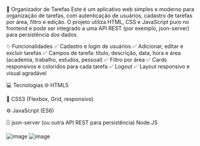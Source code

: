 📝 Organizador de Tarefas
Este é um aplicativo web simples e moderno para organização de tarefas, com autenticação de usuários, cadastro de tarefas por área, filtro e edição. O projeto utiliza HTML, CSS e JavaScript puro no frontend e pode ser integrado a uma API REST (por exemplo, json-server) para persistência dos dados.

✨ Funcionalidades
✅ Cadastro e login de usuários
✅ Adicionar, editar e excluir tarefas
✅ Campos de tarefa: título, descrição, data, hora e área (academia, trabalho, estudos, pessoal)
✅ Filtro por área
✅ Cards responsivos e coloridos para cada tarefa
✅ Logout
✅ Layout responsivo e visual agradável



💻 Tecnologias
🌐 HTML5

🎨 CSS3 (Flexbox, Grid, responsivo)

⚙️ JavaScript (ES6)

🗄️ json-server (ou outra API REST para persistência)
Node.JS

![image](https://github.com/user-attachments/assets/c2438a9d-3431-4e01-9ea4-78b006f1d148)
![image](https://github.com/user-attachments/assets/dd15a002-fb15-440f-a6a4-b31f634fd8a7)



